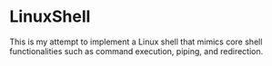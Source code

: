 # LinuxShell
This is my attempt to implement a Linux shell that mimics core shell functionalities such as command execution, piping, and redirection.
